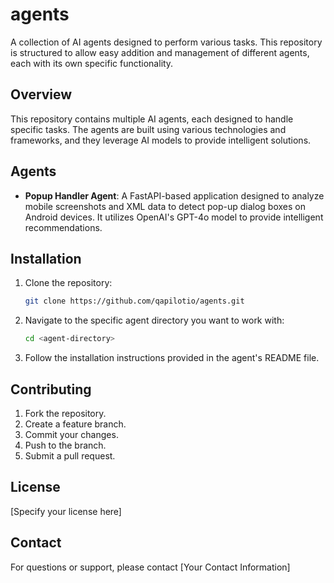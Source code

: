 # agents

A collection of AI agents designed to perform various tasks. This repository is structured to allow easy addition and management of different agents, each with its own specific functionality.

## Overview

This repository contains multiple AI agents, each designed to handle specific tasks. The agents are built using various technologies and frameworks, and they leverage AI models to provide intelligent solutions.

## Agents

- **Popup Handler Agent**: A FastAPI-based application designed to analyze mobile screenshots and XML data to detect pop-up dialog boxes on Android devices. It utilizes OpenAI's GPT-4o model to provide intelligent recommendations.

## Installation

1. Clone the repository:

   ```bash
   git clone https://github.com/qapilotio/agents.git
   ```

2. Navigate to the specific agent directory you want to work with:

   ```bash
   cd <agent-directory>
   ```

3. Follow the installation instructions provided in the agent's README file.

## Contributing

1. Fork the repository.
2. Create a feature branch.
3. Commit your changes.
4. Push to the branch.
5. Submit a pull request.

## License

[Specify your license here]

## Contact

For questions or support, please contact [Your Contact Information]
